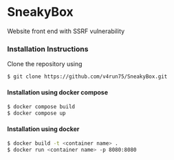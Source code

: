 # SneakyBox
Website front end with SSRF vulnerability

### Installation Instructions
Clone the repository using

```bash
$ git clone https://github.com/v4run75/SneakyBox.git
```

#### Installation using docker compose
```bash
$ docker compose build
$ docker compose up
```

#### Installation using docker
```bash
$ docker build -t <container name> .
$ docker run <container name> -p 8080:8080
```

